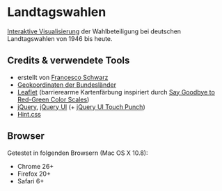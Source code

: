Landtagswahlen
==============

[Interaktive Visualisierung](http://isellsoap.github.com/landtagswahlen/) der Wahlbeteiligung bei deutschen Landtagswahlen von 1946 bis heute.

## Credits & verwendete Tools

* erstellt von [Francesco Schwarz](https://twitter.com/isellsoap)
* [Geokoordinaten der Bundesländer](https://github.com/isellsoap/deutschlandGeoJSON)
* [Leaflet](http://leafletjs.com/) (barrierearme Kartenfärbung inspiriert durch [Say Goodbye to Red-Green Color Scales](http://vis4.net/blog/posts/goodbye-redgreen-scales/))
* [jQuery](http://jquery.com/), [jQuery UI](http://jqueryui.com/) (+ [jQuery UI Touch Punch](https://github.com/furf/jquery-ui-touch-punch))
* [Hint.css](https://github.com/chinchang/hint.css)

## Browser

Getestet in folgenden Browsern (Mac OS X 10.8):

* Chrome 26+
* Firefox 20+
* Safari 6+

